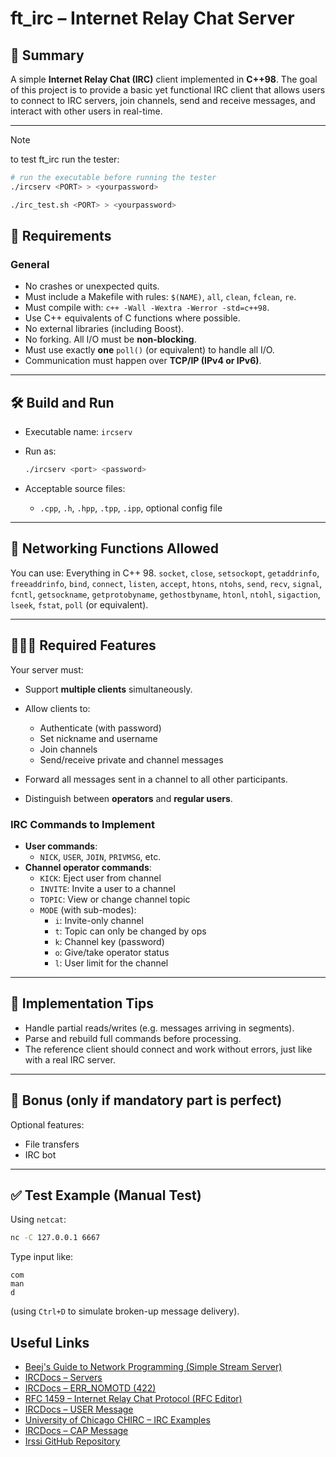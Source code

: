 # **ft_irc – Internet Relay Chat Server**

## 📘 **Summary**

A simple **Internet Relay Chat (IRC)** client implemented in **C++98**. The goal of this project is to provide a basic yet functional IRC client that allows users to connect to IRC servers, join channels, send and receive messages, and interact with other users in real-time.

---

> [!NOTE]
> to test ft_irc run the tester:
> ```bash
> # run the executable before running the tester
> ./ircserv <PORT> > <yourpassword>
> ```
> ```bash
> ./irc_test.sh <PORT> > <yourpassword>
> ```


## 🧱 **Requirements**

### General

* No crashes or unexpected quits.
* Must include a Makefile with rules: `$(NAME)`, `all`, `clean`, `fclean`, `re`.
* Must compile with: `c++ -Wall -Wextra -Werror -std=c++98`.
* Use C++ equivalents of C functions where possible.
* No external libraries (including Boost).
* No forking. All I/O must be **non-blocking**.
* Must use exactly **one** `poll()` (or equivalent) to handle all I/O.
* Communication must happen over **TCP/IP (IPv4 or IPv6)**.

---

## 🛠️ **Build and Run**

* Executable name: `ircserv`
* Run as:

  ```bash
  ./ircserv <port> <password>
  ```
* Acceptable source files:

  * `.cpp`, `.h`, `.hpp`, `.tpp`, `.ipp`, optional config file

---

## 🔌 **Networking Functions Allowed**

You can use:
Everything in C++ 98.
`socket`, `close`, `setsockopt`, `getaddrinfo`, `freeaddrinfo`, `bind`, `connect`, `listen`, `accept`, `htons`, `ntohs`, `send`, `recv`, `signal`, `fcntl`, `getsockname`, `getprotobyname`, `gethostbyname`, `htonl`, `ntohl`, `sigaction`, `lseek`, `fstat`, `poll` (or equivalent).

---

## 🧑‍🤝‍🧑 **Required Features**

Your server must:

* Support **multiple clients** simultaneously.
* Allow clients to:

  * Authenticate (with password)
  * Set nickname and username
  * Join channels
  * Send/receive private and channel messages
* Forward all messages sent in a channel to all other participants.
* Distinguish between **operators** and **regular users**.

### IRC Commands to Implement

* **User commands**:
  * `NICK`, `USER`, `JOIN`, `PRIVMSG`, etc.
* **Channel operator commands**:
  * `KICK`: Eject user from channel
  * `INVITE`: Invite a user to a channel
  * `TOPIC`: View or change channel topic
  * `MODE` (with sub-modes):
    * `i`: Invite-only channel
    * `t`: Topic can only be changed by ops
    * `k`: Channel key (password)
    * `o`: Give/take operator status
    * `l`: User limit for the channel

---

## 📌 **Implementation Tips**

* Handle partial reads/writes (e.g. messages arriving in segments).
* Parse and rebuild full commands before processing.
* The reference client should connect and work without errors, just like with a real IRC server.

---

## 🎁 **Bonus (only if mandatory part is perfect)**

Optional features:

* File transfers
* IRC bot

---

## ✅ **Test Example (Manual Test)**

Using `netcat`:

```bash
nc -C 127.0.0.1 6667
```

Type input like:

```
com
man
d
```
(using `Ctrl+D` to simulate broken-up message delivery).

## Useful Links

- [Beej's Guide to Network Programming (Simple Stream Server)](https://beej.us/guide/bgnet/html/split/client-server-background.html#a-simple-stream-server)
- [IRCDocs – Servers](https://modern.ircdocs.horse/#servers)
- [IRCDocs – ERR_NOMOTD (422)](https://modern.ircdocs.horse/#errnomotd-422)
- [RFC 1459 – Internet Relay Chat Protocol (RFC Editor)](https://www.rfc-editor.org/rfc/rfc1459.html)
- [IRCDocs – USER Message](https://modern.ircdocs.horse/#user-message)
- [University of Chicago CHIRC – IRC Examples](http://chi.cs.uchicago.edu/chirc/irc_examples.html)
- [IRCDocs – CAP Message](https://modern.ircdocs.horse/#cap-message)
- [Irssi GitHub Repository](https://github.com/irssi/irssi)


